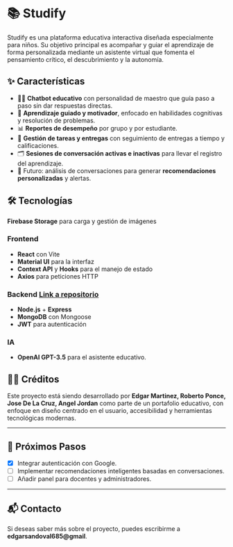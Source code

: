 # 📚 Studify

Studify es una plataforma educativa interactiva diseñada especialmente para niños. Su objetivo principal es acompañar y guiar el aprendizaje de forma personalizada mediante un asistente virtual que fomenta el pensamiento crítico, el descubrimiento y la autonomía.

## ✨ Características

- 👩‍🏫 **Chatbot educativo** con personalidad de maestro que guía paso a paso sin dar respuestas directas.
- 🧠 **Aprendizaje guiado y motivador**, enfocado en habilidades cognitivas y resolución de problemas.
- 📊 **Reportes de desempeño** por grupo y por estudiante.
- 📁 **Gestión de tareas y entregas** con seguimiento de entregas a tiempo y calificaciones.
- 🗂️ **Sesiones de conversación activas e inactivas** para llevar el registro del aprendizaje.
- 🔮 Futuro: análisis de conversaciones para generar **recomendaciones personalizadas** y alertas.

## 🛠️ Tecnologías

 **Firebase Storage** para carga y gestión de imágenes
 
### Frontend
- **React** con Vite
- **Material UI** para la interfaz
- **Context API** y **Hooks** para el manejo de estado
- **Axios** para peticiones HTTP

### Backend [Link a repositorio](https://github.com/Ponche03/Studify)
- **Node.js** + **Express**
- **MongoDB** con Mongoose
- **JWT** para autenticación

### IA
- **OpenAI GPT-3.5** para el asistente educativo.


## 🧑‍💻 Créditos

Este proyecto está siendo desarrollado por **Edgar Martinez, Roberto Ponce, Jose De La Cruz, Angel Jordan** como parte de un portafolio educativo, con enfoque en diseño centrado en el usuario, accesibilidad y herramientas tecnológicas modernas.

---

## 🚀 Próximos Pasos

- [X] Integrar autenticación con Google.
- [ ] Implementar recomendaciones inteligentes basadas en conversaciones.
- [ ] Añadir panel para docentes y administradores.

---

## 📬 Contacto

Si deseas saber más sobre el proyecto, puedes escribirme a **edgarsandoval685@gmail**.



